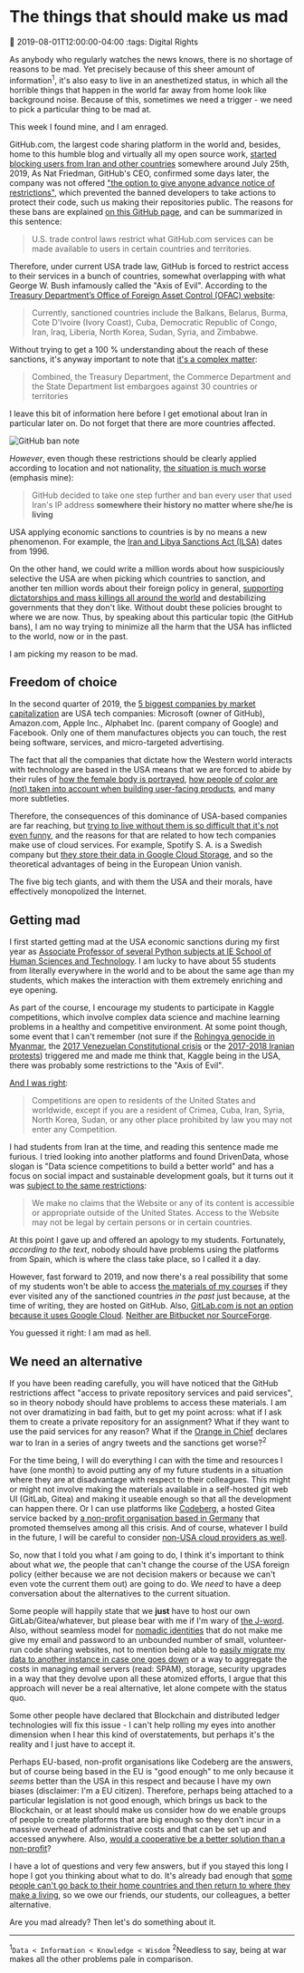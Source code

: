 # The things that should make us mad

:date: 2019-08-01T12:00:00-04:00
:tags: Digital Rights

As anybody who regularly watches the news knows, there is no shortage of reasons to be mad. Yet
precisely because of this sheer amount of information<sup>1</sup>, it's also easy to live in an
anesthetized status, in which all the horrible things that happen in the world far away from home
look like background noise. Because of this, sometimes we need a trigger - we need to pick a
particular thing to be mad at.

This week I found mine, and I am enraged.

GitHub.com, the largest code sharing platform in the world and, besides, home to this humble blog
and virtually all my open source work, [started blocking users from Iran and other
countries](https://twitter.com/Hamed/status/1154268514074660864) somewhere around July 25th,
2019,  As Nat Friedman, GitHub's CEO, confirmed some days later, the company was not offered
["the option to give anyone advance notice of
restrictions"](https://twitter.com/natfriedman/status/1155311124687945728), which prevented the
banned developers to take actions to protect their code, such us making their repositories
public. The reasons for these bans are explained [on this GitHub
page](https://help.github.com/en/articles/github-and-trade-controls), and can be summarized in
this sentence:

> U.S. trade control laws restrict what GitHub.com services can be made available to users in
certain countries and territories.

Therefore, under current USA trade law, GitHub is forced to restrict access to their services in
a bunch of countries, somewhat overlapping with what George W. Bush infamously called the "Axis
of Evil". According to the [Treasury Department’s Office of Foreign Asset Control (OFAC)
website](https://www.wm.edu/offices/techtransfer/ExportControls/Regulations/OFAC/index.php):

> Currently, sanctioned countries include the Balkans, Belarus, Burma, Cote D'Ivoire (Ivory
Coast), Cuba, Democratic Republic of Congo, Iran, Iraq, Liberia, North Korea, Sudan, Syria, and
Zimbabwe.

Without trying to get a 100 % understanding about the reach of these sanctions, it's anyway
important to note that [it's a complex
matter](https://www.wikiwand.com/en/United_States_sanctions):

> Combined, the Treasury Department, the Commerce Department and the State Department list
embargoes against 30 countries or territories

I leave this bit of information here before I get emotional about Iran in particular later on. Do
not forget that there are more countries affected.

![GitHub ban
note](https://raw.githubusercontent.com/1995parham/github-do-not-ban-us/master/message.png)

_However_, even though these restrictions should be clearly applied according to location and not
nationality, [the situation is much worse](https://github.com/1995parham/github-do-not-ban-us)
(emphasis mine):

> GitHub decided to take one step further and ban every user that used Iran's IP address
**somewhere their history no matter where she/he is living**

USA applying economic sanctions to countries is by no means a new phenomenon. For example, the
[Iran and Libya Sanctions Act (ILSA)](https://www.wikiwand.com/en/Iran_and_Libya_Sanctions_Act)
dates from 1996.

On the other hand, we could write a million words about how suspiciously selective the USA are
when picking which countries to sanction, and another ten million words about their foreign
policy in general, [supporting dictatorships and mass killings all around the
world](https://www.wikiwand.com/en/Operation_Condor) and destabilizing governments that they
don't like. Without doubt these policies brought to where we are now. Thus, by speaking about
this particular topic (the GitHub bans), I am no way trying to minimize all the harm that the USA
has inflicted to the world, now or in the past.

I am picking my reason to be mad.

## Freedom of choice

In the second quarter of 2019, the [5 biggest companies by market
capitalization](https://www.wikiwand.com/en/List_of_public_corporations_by_market_capitalization#/2019)
are USA tech companies: Microsoft (owner of GitHub), Amazon.com, Apple Inc., Alphabet Inc.
(parent company of Google) and Facebook. Only one of them manufactures objects you can touch, the
rest being software, services, and micro-targeted advertising.

The fact that all the companies that dictate how the Western world interacts with technology are
based in the USA means that we are forced to abide by their rules of [how the female body is
portrayed](https://www.theverge.com/2018/4/24/17275114/facebook-community-guidelines-nipples-nudity),
[how people of color are (not) taken into account when building user-facing
products](https://www.theverge.com/2018/1/12/16882408/google-racist-gorillas-photo-recognition-algorithm-ai),
and many more subtleties.

Therefore, the consequences of this dominance of USA-based companies are far reaching, but
[trying to live without them is so difficult that it's not even
funny](https://gizmodo.com/i-cut-the-big-five-tech-giants-from-my-life-it-was-hel-1831304194),
and the reasons for that are related to how tech companies make use of cloud services. For
example, Spotify S. A. is a Swedish company but [they store their data in Google Cloud
Storage](https://cloud.google.com/blog/products/gcp/spotify-chooses-google-cloud-platform-to-power-data-infrastructure),
and so the theoretical advantages of being in the European Union vanish.

The five big tech giants, and with them the USA and their morals, have effectively monopolized
the Internet.

## Getting mad

I first started getting mad at the USA economic sanctions during my first year as [Associate
Professor of several Python subjects at IE School of Human Sciences and
Technology](https://www.ie.edu/school-human-sciences-technology/we-are-hst/people/faculty/juan-luis-cano-rodriguez/).
I am lucky to have about 55 students from literally everywhere in the world and to be about the
same age than my students, which makes the interaction with them extremely enriching and eye
opening.

As part of the course, I encourage my students to participate in Kaggle competitions, which
involve complex data science and machine learning problems in a healthy and competitive
environment. At some point though, some event that I can't remember (not sure if the [Rohingya
genocide in Myanmar](https://en.wikipedia.org/wiki/Rohingya_genocide), the [2017 Venezuelan
Constitutional crisis](https://www.wikiwand.com/en/2017_Venezuelan_constitutional_crisis) or the
[2017-2018 Iranian protests](https://www.wikiwand.com/en/2017%E2%80%9318_Iranian_protests))
triggered me and made me think that, Kaggle being in the USA, there was probably some
restrictions to the "Axis of Evil".

[And I was right](https://www.kaggle.com/terms):

> Competitions are open to residents of the United States and worldwide, except if you are a
resident of Crimea, Cuba, Iran, Syria, North Korea, Sudan, or any other place prohibited by law
you may not enter any Competition.

I had students from Iran at the time, and reading this sentence made me furious. I tried looking
into another platforms and found DrivenData, whose slogan is "Data science competitions to build
a better world" and has a focus on social impact and sustainable development goals, but it turns
out it was [subject to the same
restrictions](https://www.drivendata.org/termsofuse/#governing-law-and-jurisdiction):

> We make no claims that the Website or any of its content is accessible or appropriate outside
of the United States. Access to the Website may not be legal by certain persons or in certain
countries.

At this point I gave up and offered an apology to my students. Fortunately, _according to the
text_, nobody should have problems using the platforms from Spain, which is where the class take
place, so I called it a day.

However, fast forward to 2019, and now there's a real possibility that some of my students won't
be able to access [the materials of my
courses](https://github.com/Juanlu001/ie-mbd-advanced-python/) if they ever visited any of the
sanctioned countries _in the past_ just because, at the time of writing, they are hosted on
GitHub. Also, [GitLab.com is not an option because it uses Google
Cloud](https://twitter.com/Hamed/status/1154500430317182976). [Neither are Bitbucket nor
SourceForge](https://twitter.com/Hamed/status/1154500430317182976).

You guessed it right: I am mad as hell.

## We need an alternative

If you have been reading carefully, you will have noticed that the GitHub restrictions affect
"access to private repository services and paid services", so in theory nobody should have
problems to access these materials. I am not over dramatizing in bad faith, but to get my point
across: what if I ask them to create a private repository for an assignment? What if they want to
use the paid services for any reason? What if the [Orange in
Chief](https://twitter.com/realdonaldtrump/) declares war to Iran in a series of angry tweets and
the sanctions get worse?<sup>2</sup>

For the time being, I will do everything I can with the time and resources I have (one month) to
avoid putting any of my future students in a situation where they are at disadvantage with
respect to their colleagues. This might or might not involve making the materials available in a
self-hosted git web UI (GitLab, Gitea) and making it useable enough so that all the development
can happen there. Or I can use platforms like [Codeberg](https://codeberg.org/), a hosted Gitea
service backed by [a non-profit organisation based in
Germany](https://codeberg.org/codeberg/org/src/branch/master/Imprint.md) that promoted themselves
among all this crisis. And of course, whatever I build in the future, I will be careful to
consider [non-USA cloud providers as well](https://fuga.cloud/).

So, now that I told you what *I* am going to do, I think it's important to think about what *we*,
the people that can't change the course of the USA foreign policy (either because we are not
decision makers or because we can't even vote the current them out) are going to do. We *need* to
have a deep conversation about the alternatives to the current situation.

Some people will happily state that we **just** have to host our own GitLab/Gitea/whatever, but
please bear with me if I'm wary of [the
J-word](https://saynotostigma.com/2015/09/the-j-word-just-think-about-it/). Also, without
seamless model for [nomadic
identities](https://medium.com/@tamanning/nomadic-identity-brought-to-you-by-hubzilla-67eadce13c3b)
that do not make me give my email and password to an unbounded number of small, volunteer-run
code sharing websites, not to mention being able to [easily migrate my data to another instance
in case one goes down](https://github.com/tootsuite/mastodon/issues/177) or a way to aggregate
the costs in managing email servers (read: SPAM), storage, security upgrades in a way that they
devolve upon all these atomized efforts, I argue that this approach will never be a real
alternative, let alone compete with the status quo.

Some other people have declared that Blockchain and distributed ledger technologies will fix this
issue - I can't help rolling my eyes into another dimension when I hear this kind of
overstatements, but perhaps it's the reality and I just have to accept it.

Perhaps EU-based, non-profit organisations like Codeberg are the answers, but of course being
based in the EU is "good enough" to me only because it _seems_ better than the USA in this
respect and because I have my own biases (disclaimer: I'm a EU citizen). Therefore, perhaps being
attached to a particular legislation is not good enough, which brings us back to the Blockchain,
or at least should make us consider how do we enable groups of people to create platforms that
are big enough so they don't incur in a massive overhead of administrative costs and that can be
set up and accessed anywhere. Also, [would a cooperative be a better solution than a
non-profit](https://www.wikiwand.com/en/Cooperative)?

I have a lot of questions and very few answers, but if you stayed this long I hope I got you
thinking about what to do. It's already bad enough that [some people can't go back to their home
countries and then return to where they make a
living](https://www.acslaw.org/expertforum/trumps-travel-ban-two-years-later/), so we owe our
friends, our students, our colleagues, a better alternative.

Are you mad already? Then let's do something about it.

---

<sup>1</sup>`Data < Information < Knowledge < Wisdom`
<sup>2</sup>Needless to say, being at war makes all the other problems pale in comparison.
